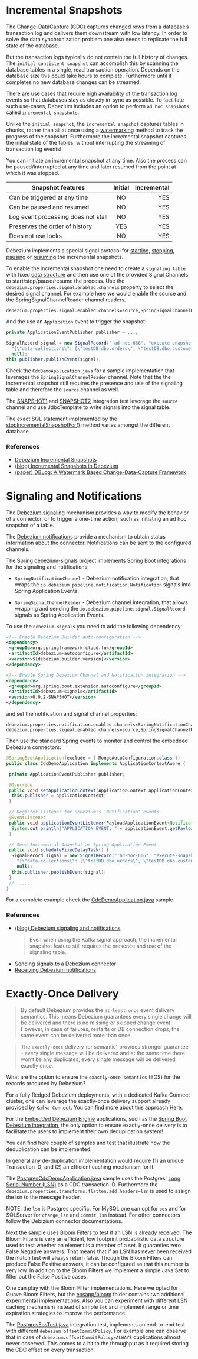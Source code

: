 # Incremental Snapshots

The Change-DataCapture (CDC) captures changed rows from a database’s transaction log and delivers them downstream with low latency.
In order to solve the data synchronization problem one also needs to replicate the full state of the database.

But the transaction logs typically do not contain the full history of changes.
The `initial consistent snapshot` can accomplish this by scanning the database tables in a single, read transaction operation.
Depends on the database size this could take hours to complete.
Furthermore until it completes no new database changes can be streamed.

There are use cases that require high availability of the transaction log events so that databases stay as closely in-sync as possible.
To facilitate such use-cases, Debezium includes an option to perform `ad hoc snapshots` called `incremental snapshots`.

Unlike the `initial snapshot`, the `incremental snapshot` captures tables in chunks, rather than all at once using a [watermarking]((https://arxiv.org/pdf/2010.12597v1.pdf)) method to track the progress of the snapshot.
Furthermore the incremental snapshot captures the initial state of the tables, without interrupting the streaming of transaction log events!

You can initiate an incremental snapshot at any time.
Also the process can be paused/interrupted at any time and later resumed from the point at which it was stopped.

| Snapshot features              | Initial | Incremental |
| ------------- |:-------------:| -----:|
| Can be triggered at any time | NO  | YES |
| Can be paused and resumed    | NO  | YES |
| Log event processing does not stall | NO | YES  |
| Preserves the order of history  | YES | YES  |
| Does not use locks  | NO | YES  |

Debezium implements a special signal protocol for [starting](https://debezium.io/documentation/reference/configuration/signalling.html#debezium-signaling-ad-hoc-snapshots), [stopping](https://debezium.io/documentation/reference/configuration/signalling.html#debezium-signaling-stop-ad-hoc-snapshots), [pausing](https://debezium.io/documentation/reference/configuration/signalling.html#debezium-signaling-pause-incremental-snapshots) or [resuming](https://debezium.io/documentation/reference/configuration/signalling.html#debezium-signaling-resume-incremental-snapshots) the incremental snapshots.

To enable the incremental snapshot one need to create a `signaling table` with fixed [data structure](https://debezium.io/documentation/reference/2.3/configuration/signalling.html#debezium-signaling-data-collection-structure) and then use one of the provided Signal Channels to start/stop/pause/resume the process.
Use the `debezium.properties.signal.enabled.channels` property to select the desired signal channel.
For example here we would enable the source and the SpringSignalChannelReader channel readers.

```
debezium.properties.signal.enabled.channels=source,SpringSignalChannelReader
```

And the use an `Application` event to trigger the snapshot:

```java
private ApplicationEventPublisher publisher = ...;

SignalRecord signal = new SignalRecord("'ad-hoc-666", "execute-snapshot",
  "{\"data-collections\": [\"testDB.dbo.orders\", \"testDB.dbo.customers\", \"testDB.dbo.products\"],\"type\":\"incremental\"}",
  null);
this.publisher.publishEvent(signal);
```

Check the `CdcDemoApplication.java` for a sample implementation that leverages the `SpringSignalChannelReader` channel.
Note that the the incremental snapshot still requires the presence and use of the signaling table and therefore the `source` channel as well.

The [SNAPSHOT1](https://github.com/tzolov/spring-debezium-demos/tree/main/src/test/java/com/example/sidebeziumdemo/it/snapshots1) and [SNAPSHOT2](https://github.com/tzolov/spring-debezium-demos/tree/main/src/test/java/com/example/sidebeziumdemo/it/snapshots2) integration test leverage the `source` channel and use JdbcTemplate to write signals into the signal table.

The exact SQL statement implemented by the [stopIncrementalSnapshotFor()](https://github.com/tzolov/spring-debezium-demos/blob/main/src/test/java/com/example/sidebeziumdemo/it/snapshots2/AbstractIncrementalSnapshotTests.java#L241) method varies amongst the different database.

### References

- [Debezium Incremental Snapshots](https://debezium.io/documentation/reference/configuration/signalling.html#debezium-signaling-incremental-snapshots)
- [(blog) Incremental Snapshots in Debezium](https://debezium.io/blog/2021/10/07/incremental-snapshots/)
- [(paper) DBLog: A Watermark Based Change-Data-Capture Framework](https://arxiv.org/pdf/2010.12597v1.pdf)

# Signaling and Notifications

The [Debezium signaling](https://debezium.io/documentation/reference/2.3/configuration/signalling.html) mechanism provides a way to modify the behavior of a connector, or to trigger a one-time action, such as initiating an ad hoc snapshot of a table.

The [Debezium notifications](https://debezium.io/documentation/reference/configuration/notification.html) provide a mechanism to obtain status information about the connector. Notifications can be sent to the configured channels.

The Spring [debezium-signals](https://github.com/tzolov/debezium-signals) project implements Spring Boot integrations for the signaling and notifications:

- `SpringNotificationChannel` - Debezium notification integration, that wraps the `io.debezium.pipeline.notification.Notification` signals into Spring Application Events.

- `SpringSignalChannelReader` - Debezium channel integration, that allows wrapping and sending the `io.debezium.pipeline.signal.SignalRecord` signals as Spring Application Events.

To use the `debezium-signals` you need to add the following dependency:

```xml
<!-- Enable Debezium Builder auto-configuration -->
<dependency>
 <groupId>org.springframework.cloud.fn</groupId>
 <artifactId>debezium-autoconfigure</artifactId>
 <version>${debezium.builder.version}</version>
</dependency>

<!-- Enable Spring Debezium Channel and Notificaiton integration -->
<dependency>
 <groupId>org.spring.boot.extension.autoconfigure</groupId>
 <artifactId>debezium-signals</artifactId>
 <version>0.0.2-SNAPSHOT</version>
</dependency>
```

and set the notification and signal channel properties:

```properties
debezium.properties.notification.enabled.channels=SpringNotificationChannel
debezium.properties.signal.enabled.channels=source,SpringSignalChannelReader
```

Then use the standard Spring events to monitor and control the embedded Debezium connectors:

```java
@SpringBootApplication(exclude = { MongoAutoConfiguration.class })
public class CdcDemoApplication implements ApplicationContextAware {

 private ApplicationEventPublisher publisher;

 @Override
 public void setApplicationContext(ApplicationContext applicationContext) {
  this.publisher = applicationContext;
 }

 // Register listener for Debezium's 'Notification' events.
 @EventListener
 public void applicationEventListener(PayloadApplicationEvent<Notification> applicationEvent) {
  System.out.println("APPLICATION EVENT: " + applicationEvent.getPayload());
 }

 // Send Incremental Snapshot as Spring Application Event
 public void scheduleFixedDelayTask() {
  SignalRecord signal = new SignalRecord("'ad-hoc-666", "execute-snapshot",
    "{\"data-collections\": [\"testDB.dbo.orders\", \"testDB.dbo.customers\", \"testDB.dbo.products\"],\"type\":\"incremental\"}",
    null);
  this.publisher.publishEvent(signal);
 }
 // ......
}
```

For a complete example check the [CdcDemoApplication.java](https://github.com/tzolov/spring-debezium-demos/blob/main/src/main/java/com/example/sidebeziumdemo/CdcDemoApplication.java) sample.

### References

- [(blog) Debezium signaling and notifications](https://debezium.io/blog/2023/06/27/Debezium-signaling-and-notifications/)
  > Even when using the Kafka signal approach, the incremental snapshot feature still requires the presence and use of the signaling table.
- [Sending signals to a Debezium connector](https://debezium.io/documentation/reference/configuration/signalling.html)
- [Receiving Debezium notifications](https://debezium.io/documentation/reference/configuration/notification.html)

# Exactly-Once Delivery

> By default Debezium provides the `at-least-once` event delivery semantics. This means Debezium guarantees every single change will be delivered and there is no missing or skipped change event. However, in case of failures, restarts or DB connection drops, the same event can be delivered more than once.

> The `exactly-once` delivery (or semantic) provides stronger guarantee - every single message will be delivered and at the same time there won’t be any duplicates, every single message will be delivered exactly once.

What are the option to ensure the `exactly-once semantics` (EOS) for the records produced by Debezium?

For a fully fledged Debezium deployments, with a dedicated Kafka Connect cluster, one can leverage the exactly-once delivery support already provided by `Kafka Connect`.
You can find more about this approach [Here](https://debezium.io/blog/2023/06/22/towards-exactly-once-delivery/).

For the [Embedded Debezium Engine](https://debezium.io/documentation/reference/development/engine.html) applications, such as the [Spring Boot Debezium integration](https://github.com/spring-cloud/stream-applications/tree/main/functions/common/debezium-autoconfigure), the only option to ensure exactly-once delivery is to facilitate the users to implement their own deduplication system!

You can find here couple of samples and test that illustrate how the deduplication can be implemented.

In general any de-duplication implementation would require (1) an unique Transaction ID; and (2) an efficient caching mechanism for it.

The [PostgresCdcDemoApplication.java](https://github.com/tzolov/spring-debezium-demos/blob/main/src/test/java/com/example/sidebeziumdemo/eosapp/PostgresCdcDemoApplication.java) sample
uses the Postgres' [Long Serial Number (LSN)](https://www.postgresql.org/docs/current/protocol-replication.html) as a CDC transaction ID.
Furthermore the `debezium.properties.transforms.flatten.add.headers=lsn` is used to assign the lsn to the message header.

NOTE: the `lsn` is Postgres specific. For MySQL one can opt for `pos` and for SQLServer for `change_lsn` and `commit_lsn` instead.
For other connectors follow the Debizium connector documentations.

Next the sample uses [Bloom Filters](https://www.baeldung.com/cs/bloom-filter) to test if an LSN is already received.
The Bloom Filters is very an efficient, low footprint probabilistic data structure used to test whether an element is a member of a set.
It guaranties zero False Negative answers.
That means that if an LSN has never been received the match test will always return false.
Though the Bloom Filters can produce False Positive answers, it can be configured so that this number is very low.
In addition to the Bloom Filters we implement a simple Java Set<LSN> to filter out the False Positive cases.

One can play with the Bloom Filter implementations. Here we opted for Guave Bloom Filters, but the [eosapp/bloom](https://github.com/tzolov/spring-debezium-demos/tree/main/src/test/java/com/example/sidebeziumdemo/eosapp/bloom) folder contains two additional experimental implementations.
Also you can experiment with different LSN caching mechanism instead of simple `Set` and implement range or time expiration strategies to improve the performance.

The [PostgresEosTest.java](https://github.com/tzolov/spring-debezium-demos/blob/main/src/test/java/com/example/sidebeziumdemo/it/eos/PostgresEosTest.java) integration test, implements an end-to-end test with different `debezium.offsetCommitPolicy`.
For example one can observe that in case of `debezium.offsetCommitPolicy=ALWAYS` duplications almost never observed!
This comes to a hit to the throughput as it required storing the CDC offset on every transaction.



